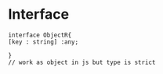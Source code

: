# Interface
~~~
interface ObjectR{
[key : string] :any;

}
// work as object in js but type is strict
~~~
